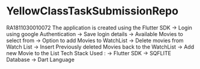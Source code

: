 # YellowClassTaskSubmissionRepo
RA1811030010072
The application is created using the Flutter SDK
      -> Login using google Authentication
      -> Save login details 
      -> Available Movies to select from 
      -> Option to add Movies to WatchList
      -> Delete movies from Watch List
      -> Insert Previously deleted Movies back to the WatchList
      -> Add new Movie to the List
Tech Stack Used :
      -> Flutter SDK
      -> SQFLITE Database
      -> Dart Language
      
